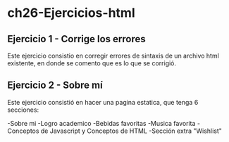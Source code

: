 # ch26-Ejercicios-html

## Ejercicio 1 - Corrige los errores
Este ejercicio consistio en corregir errores de sintaxis de un archivo html existente, en donde se comento que es lo que se corrigió.

## Ejercicio 2 - Sobre mí

Este ejercicio consistió en hacer una pagina estatica, que tenga 6 secciones: 

-Sobre mi
-Logro academico
-Bebidas favoritas
-Musica favorita
-Conceptos de Javascript y Conceptos de HTML
-Sección extra "Wishlist"